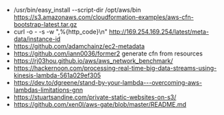 - /usr/bin/easy_install --script-dir /opt/aws/bin https://s3.amazonaws.com/cloudformation-examples/aws-cfn-bootstrap-latest.tar.gz
- curl -o - -s -w ",%{http_code}\n" http://169.254.169.254/latest/meta-data/instance-id
- https://github.com/adamchainz/ec2-metadata
- https://github.com/iann0036/former2 generate cfn from resources
- https://rj03hou.github.io/aws/aws_network_benchmark/
- https://hackernoon.com/processing-real-time-big-data-streams-using-kinesis-lambda-561a029ef305
- https://dev.to/dgreene/stand-by-your-lambda---overcoming-aws-lambdas-limitations-gnn
- https://stuartsandine.com/private-static-websites-on-s3/
- https://github.com/xen0l/aws-gate/blob/master/README.md
